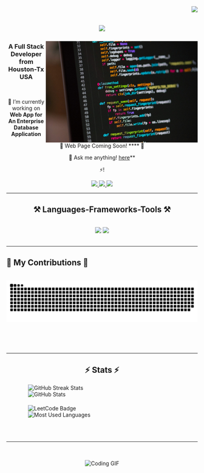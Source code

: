 <img align="right" src="https://visitor-badge.laobi.icu/badge?page_id=Cann-E.Cann-E" />

<h1 align="center">
    <img src="https://readme-typing-svg.herokuapp.com/?font=Righteous&size=35&center=true&vCenter=true&width=500&height=70&duration=4000&lines=Hey!+👋;+I'm+Can+Ercan!;" />
</h1>

<img align="right" alt="Coding" width="400" src="https://raw.githubusercontent.com/Cann-E/Cann-E/Can-Main/photo-1515879218367-8466d910aaa4.jpeg" />




<h3 align="center">A Full Stack Developer from Houston-Tx USA</h3>

<br/>

<div align="center">
 
 🔭 I’m currently working on **Web App for
An Enterprise Database Application**
 
 🌱  Web Page Coming Soon! **** 🌱

💬 Ask me anything! [here](https://github.com/Cann-E/Cann-E/issues)**

⚡!

 </div>
 
<div align="center"> 
  <a href="mailto:cann0211@gmail.com">
    <img src="https://img.shields.io/badge/Gmail-333333?style=for-the-badge&logo=gmail&logoColor=red" />
  </a>
  <a href="https://linkedin.com/in/Can Ercan" target="_blank">
    <img src="https://img.shields.io/badge/LinkedIn-0077B5?style=for-the-badge&logo=linkedin&logoColor=white" target="_blank" />
  </a>
  <a href="https://Cann-E.github.io" target="_blank">
     <img src="https://img.shields.io/badge/Portfolio-FF5722?style=for-the-badge&logo=todoist&logoColor=white" target="_blank" /> <!-- sqlite, safari, google-chrome are other good icon options -->
  </a>
</div>

 <hr/>
 
 
<h2 align="center">⚒️ Languages-Frameworks-Tools ⚒️</h2>
<br/>
<div align="center">
    <img src="https://skillicons.dev/icons?i=react,html,css,vscode,github,git,r,discord,ai,linux" />
    <img src="https://skillicons.dev/icons?i=python,javascript,cpp,postgres,sqlite,mysql" /><br>
</div>

<br/>
<hr/>

<h2 style="text-allign: left;">
  <h2>🐍 My Contributions 🐍</h2>
  <br>
  <img alt="snake eating my contributions" src="https://raw.githubusercontent.com/Cann-E/Cann-E/output/github-contribution-grid-snake.svg" />
  
  <br/><br/><br/>
</div>

<hr/>

<h2 style="text-align: center;">⚡ Stats ⚡</h2>

<div style="display: flex; justify-content: center; flex-wrap: wrap;">

    
  <!-- GitHub Streak Stats -->
  <img width="390" src="https://github-readme-streak-stats-salesp07.vercel.app/?user=Cann-E&count_private=true&theme=react&border_radius=10" alt="GitHub Streak Stats" />
  
  <!-- GitHub Stats -->
  <img width="390" src="https://github-readme-stats.vercel.app/api?username=Cann-E&count_private=true&show_icons=true&theme=react&rank_icon=github&border_radius=10" alt="GitHub Stats" />
</div>

<div style="display: flex; justify-content: center; flex-wrap: wrap; margin-top: 20px;">
  <!-- LeetCode Badge -->
  <img width="390" src="https://leetcode-badge-sage.vercel.app/badge/neetcode?theme=dark" alt="LeetCode Badge" />

  <!-- Most Used Languages -->
  <img width="390" src="https://github-readme-stats.vercel.app/api/top-langs/?username=salesp07&hide=HTML&langs_count=8&layout=compact&theme=react&border_radius=10&size_weight=0.5&count_weight=0.5&exclude_repo=github-readme-stats" alt="Most Used Languages" />
</div>

<br/><br/>

<hr/>

<br/>

<div align="center">

</div>

<br/>

<div align="center">
  <img alt="Coding GIF" width="400" src="https://i.giphy.com/media/v1.Y2lkPTc5MGI3NjExZmZxOXY1aWFjMmpydnhiazN1dzBpemxkYXlxM3B1NTZmcmNpM21weiZlcD12MV9pbnRlcm5hbF9naWZfYnlfaWQmY3Q9Zw/zOvBKUUEERdNm/giphy.gif" />
</div>

